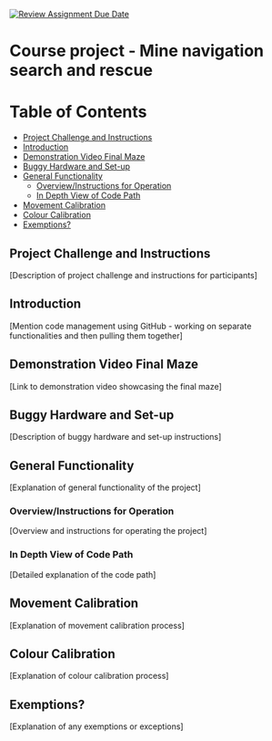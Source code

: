 [![Review Assignment Due Date](https://classroom.github.com/assets/deadline-readme-button-24ddc0f5d75046c5622901739e7c5dd533143b0c8e959d652212380cedb1ea36.svg)](https://classroom.github.com/a/c8ng1gdc)
# Course project - Mine navigation search and rescue
# Table of Contents
- [Project Challenge and Instructions](#project-challenge-and-instructions)
- [Introduction](#introduction)
- [Demonstration Video Final Maze](#demonstration-video-final-maze)
- [Buggy Hardware and Set-up](#buggy-hardware-and-set-up)
- [General Functionality](#general-functionality)
  - [Overview/Instructions for Operation](#overviewinstructions-for-operation)
  - [In Depth View of Code Path](#in-depth-view-of-code-path)
- [Movement Calibration](#movement-calibration)
- [Colour Calibration](#colour-calibration)
- [Exemptions?](#exemptions)

## Project Challenge and Instructions
<a name="project-challenge-and-instructions"></a>
[Description of project challenge and instructions for participants]

## Introduction
<a name="introduction"></a>
[Mention code management using GitHub - working on separate functionalities and then pulling them together]

## Demonstration Video Final Maze
<a name="demonstration-video-final-maze"></a>
[Link to demonstration video showcasing the final maze]

## Buggy Hardware and Set-up
<a name="buggy-hardware-and-set-up"></a>
[Description of buggy hardware and set-up instructions]

## General Functionality
<a name="general-functionality"></a>
[Explanation of general functionality of the project]

### Overview/Instructions for Operation
<a name="overviewinstructions-for-operation"></a>
[Overview and instructions for operating the project]

### In Depth View of Code Path
<a name="in-depth-view-of-code-path"></a>
[Detailed explanation of the code path]

## Movement Calibration
<a name="movement-calibration"></a>
[Explanation of movement calibration process]

## Colour Calibration
<a name="colour-calibration"></a>
[Explanation of colour calibration process]

## Exemptions?
<a name="exemptions"></a>
[Explanation of any exemptions or exceptions]


